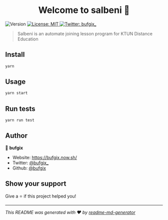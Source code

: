 <h1 align="center">Welcome to salbeni 👋</h1>
<p>
  <img alt="Version" src="https://img.shields.io/badge/version-0.0.1-blue.svg?cacheSeconds=2592000" />
  <a href="#" target="_blank">
    <img alt="License: MIT" src="https://img.shields.io/badge/License-MIT-yellow.svg" />
  </a>
  <a href="https://twitter.com/bufgix\_" target="_blank">
    <img alt="Twitter: bufgix_" src="https://img.shields.io/twitter/follow/bufgix\_.svg?style=social" />
  </a>
</p>

> Salbeni is an automate joining lesson program for KTUN Distance Education

## Install

```sh
yarn
```

## Usage

```sh
yarn start
```

## Run tests

```sh
yarn run test
```

## Author

👤 **bufgix**

* Website: https://bufgix.now.sh/
* Twitter: [@bufgix\_](https://twitter.com/bufgix\_)
* Github: [@bufgix](https://github.com/bufgix)

## Show your support

Give a ⭐️ if this project helped you!

***
_This README was generated with ❤️ by [readme-md-generator](https://github.com/kefranabg/readme-md-generator)_